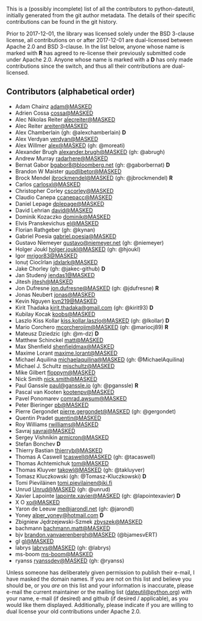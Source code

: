 This is a (possibly incomplete) list of all the contributors to python-dateutil,
initially generated from the git author metadata. The details of their specific
contributions can be found in the git history.

Prior to 2017-12-01, the library was licensed solely under the BSD 3-clause
license, all contributions on or after 2017-12-01 are dual-licensed between
Apache 2.0 and BSD 3-clause. In the list below, anyone whose name is marked with
**R** has agreed to re-license their previously submitted code under Apache 2.0.
Anyone whose name is marked with a **D** has only made contributions since the
switch, and thus all their contributions are dual-licensed.

## Contributors (alphabetical order)

- Adam Chainz <adam@MASKED>
- Adrien Cossa <cossa@MASKED>
- Alec Nikolas Reiter <alecreiter@MASKED>
- Alec Reiter <areiter@MASKED>
- Alex Chamberlain (gh: @alexchamberlain) **D**
- Alex Verdyan <verdyan@MASKED>
- Alex Willmer <alex@MASKED> (gh: @moreati)
- Alexander Brugh <alexander.brugh@MASKED> (gh: @abrugh)
- Andrew Murray <radarhere@MASKED>
- Bernat Gabor <bgabor8@bloomberg.net> (gh: @gaborbernat) **D**
- Brandon W Maister <quodlibetor@MASKED>
- Brock Mendel <jbrockmendel@MASKED> (gh: @jbrockmendel) **R**
- Carlos <carlosxl@MASKED>
- Christopher Corley <cscorley@MASKED>
- Claudio Canepa <ccanepacc@MASKED>
- Daniel Lepage <dplepage@MASKED>
- David Lehrian <david@MASKED>
- Dominik Kozaczko <dominik@MASKED>
- Elvis Pranskevichus <el@MASKED>
- Florian Rathgeber (gh: @kynan)
- Gabriel Poesia <gabriel.poesia@MASKED>
- Gustavo Niemeyer <gustavo@niemeyer.net> (gh: @niemeyer)
- Holger Joukl <holger.joukl@MASKED> (gh: @hjoukl)
- Igor <mrigor83@MASKED>
- Ionuț Ciocîrlan <jdxlark@MASKED>
- Jake Chorley (gh: @jakec-github) **D**
- Jan Studený <jendas1@MASKED>
- Jitesh <jitesh@MASKED>
- Jon Dufresne <jon.dufresne@MASKED> (gh: @jdufresne) **R**
- Jonas Neubert <jonas@MASKED>
- Kevin Nguyen <kvn219@MASKED>
- Kirit Thadaka <kirit.thadaka@gmail.com> (gh: @kirit93) **D**
- Kubilay Kocak <koobs@MASKED>
- Laszlo Kiss Kollar <kiss.kollar.laszlo@MASKED> (gh: @lkollar) **D**
- Mario Corchero <mcorcherojim@MASKED> (gh: @mariocj89) **R**
- Mateusz Dziedzic (gh: @m-dz) **D**
- Matthew Schinckel <matt@MASKED>
- Max Shenfield <shenfieldmax@MASKED>
- Maxime Lorant <maxime.lorant@MASKED>
- Michael Aquilina <michaelaquilina@MASKED> (gh: @MichaelAquilina)
- Michael J. Schultz <mjschultz@MASKED>
- Mike Gilbert <floppym@MASKED>
- Nick Smith <nick.smith@MASKED>
- Paul Ganssle <paul@ganssle.io> (gh: @pganssle) **R**
- Pascal van Kooten <kootenpv@MASKED>
- Pavel Ponomarev <comrad.awsum@MASKED>
- Peter Bieringer <pb@MASKED>
- Pierre Gergondet <pierre.gergondet@MASKED> (gh: @gergondet)
- Quentin Pradet <quentin@MASKED>
- Roy Williams <rwilliams@MASKED>
- Savraj <savraj@MASKED>
- Sergey Vishnikin <armicron@MASKED>
- Stefan Bonchev **D**
- Thierry Bastian <thierryb@MASKED>
- Thomas A Caswell <tcaswell@MASKED> (gh: @tacaswell)
- Thomas Achtemichuk <tom@MASKED>
- Thomas Kluyver <takowl@MASKED> (gh: @takluyver)
- Tomasz Kluczkowski (gh: @Tomasz-Kluczkowski) **D**
- Tomi Pieviläinen <tomi.pievilainen@iki.fi>
- Unrud <Unrud@MASKED> (gh: @unrud)
- Xavier Lapointe <lapointe.xavier@MASKED> (gh: @lapointexavier) **D**
- X O <xo@MASKED>
- Yaron de Leeuw <me@jarondl.net> (gh: @jarondl)
- Yoney <alper_yoney@hotmail.com> **D**
- Zbigniew Jędrzejewski-Szmek <zbyszek@MASKED>
- bachmann <bachmann.matt@MASKED>
- bjv <brandon.vanvaerenbergh@MASKED> (@bjamesvERT)
- gl <gl@MASKED>
- labrys <labrys@MASKED> (gh: @labrys)
- ms-boom <ms-boom@MASKED>
- ryanss <ryanssdev@MASKED> (gh: @ryanss)

Unless someone has deliberately given permission to publish their e-mail, I have masked the domain names. If you are not on this list and believe you should be, or you *are* on this list and your information is inaccurate, please e-mail the current maintainer or the mailing list (dateutil@python.org) with your name, e-mail (if desired) and github (if desired / applicable), as you would like them displayed. Additionally, please indicate if you are willing to dual license your old contributions under Apache 2.0.
